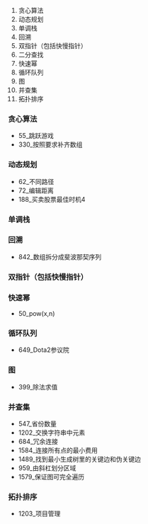 1. 贪心算法
2. 动态规划
3. 单调栈
4. 回溯  
5. 双指针（包括快慢指针）
6. 二分查找
7. 快速幂
8. 循环队列
9. 图
10. 并查集
11. 拓扑排序 

### 贪心算法
+ 55_跳跃游戏
+ 330_按照要求补齐数组
### 动态规划
+ 62_不同路径
+ 72_编辑距离
+ 188_买卖股票最佳时机4
### 单调栈

### 回溯
+ 842_数组拆分成斐波那契序列
### 双指针（包括快慢指针）

### 快速幂
+ 50_pow(x,n)
### 循环队列
+ 649_Dota2参议院

### 图
+ 399_除法求值

### 并查集
+ 547_省份数量
+ 1202_交换字符串中元素
+ 684_冗余连接
+ 1584_连接所有点的最小费用
+ 1489_找到最小生成树里的关键边和伪关键边
+ 959_由斜杠划分区域
+ 1579_保证图可完全遍历

### 拓扑排序
+ 1203_项目管理
